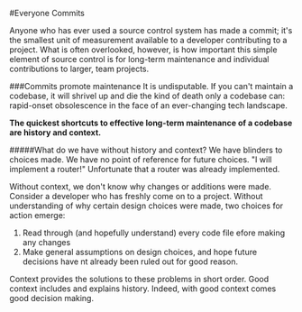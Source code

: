 #Everyone Commits

Anyone who has ever used a source control system has made a commit; it's the
smallest unit of measurement available to a developer contributing to a project.
What is often overlooked, however, is how important this simple element of
source control is for long-term maintenance and individual contributions to
larger, team projects.

###Commits promote maintenance
It is undisputable. If you can't maintain a codebase, it will shrivel up and die
the kind of death only a codebase can: rapid-onset obsolescence in the face of an
ever-changing tech landscape.

**The quickest shortcuts to effective long-term maintenance of a codebase are history and context.**

#####What do we have without history and context?
We have blinders to choices made. We have no point of reference for future
choices. "I will implement a router!" Unfortunate that a router was already implemented.

Without context, we don't know why changes or additions were made. Consider a
developer who has freshly come on to a project. Without understanding of why
certain design choices were made, two choices for action emerge:

1. Read through (and hopefully understand) every code file efore making any changes
2. Make general assumptions on design choices, and hope future decisions have nt
   already been ruled out for good reason.

Context provides the solutions to these problems in short order. Good context
includes and explains history. Indeed, with good context comes good decision making. 

